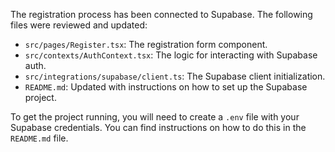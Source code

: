The registration process has been connected to Supabase. The following files were reviewed and updated:

- `src/pages/Register.tsx`: The registration form component.
- `src/contexts/AuthContext.tsx`: The logic for interacting with Supabase auth.
- `src/integrations/supabase/client.ts`: The Supabase client initialization.
- `README.md`: Updated with instructions on how to set up the Supabase project.

To get the project running, you will need to create a `.env` file with your Supabase credentials. You can find instructions on how to do this in the `README.md` file.